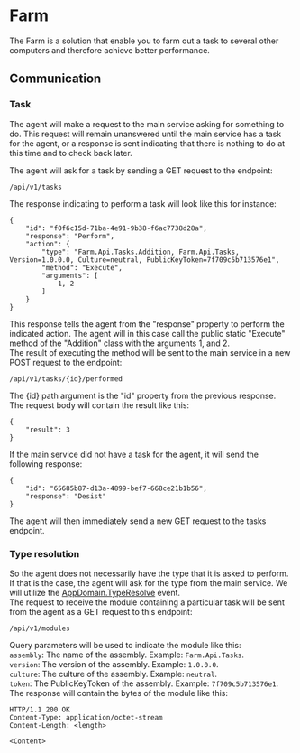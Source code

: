 # Farm

The Farm is a solution that enable you to farm out a task to several other computers and therefore achieve better performance.

## Communication

### Task
The agent will make a request to the main service asking for something to do. This request will remain unanswered until the main service has a task for the agent, or a response is sent indicating that there is nothing to do at this time and to check back later.

The agent will ask for a task by sending a GET request to the endpoint:
```
/api/v1/tasks
```
The response indicating to perform a task will look like this for instance:
```
{
    "id": "f0f6c15d-71ba-4e91-9b38-f6ac7738d28a",
    "response": "Perform",
    "action": {
        "type": "Farm.Api.Tasks.Addition, Farm.Api.Tasks, Version=1.0.0.0, Culture=neutral, PublicKeyToken=7f709c5b713576e1",
        "method": "Execute",
        "arguments": [
            1, 2
        ]
    } 
}
```
This response tells the agent from the "response" property to perform the indicated action. The agent will in this case call the public static "Execute" method of the "Addition" class with the arguments 1, and 2.  
The result of executing the method will be sent to the main service in a new POST request to the endpoint:
```
/api/v1/tasks/{id}/performed
```
The {id} path argument is the "id" property from the previous response.  
The request body will contain the result like this:
```
{
    "result": 3
}
```
If the main service did not have a task for the agent, it will send the following response:
```
{
    "id": "65685b87-d13a-4899-bef7-668ce21b1b56",
    "response": "Desist"
}
```
The agent will then immediately send a new GET request to the tasks endpoint.

### Type resolution
So the agent does not necessarily have the type that it is asked to perform. If that is the case, the agent will ask for the type from the main service. We will utilize the [AppDomain.TypeResolve](https://docs.microsoft.com/en-us/dotnet/api/system.appdomain.typeresolve?view=netcore-3.1) event.  
The request to receive the module containing a particular task will be sent from the agent as a GET request to this endpoint:
```
/api/v1/modules
```
Query parameters will be used to indicate the module like this:  
`assembly`: The name of the assembly. Example: `Farm.Api.Tasks`.  
`version`: The version of the assembly. Example: `1.0.0.0`.  
`culture`: The culture of the assembly. Example: `neutral`.  
`token`: The PublicKeyToken of the assembly. Example: `7f709c5b713576e1`.  
The response will contain the bytes of the module like this:
```
HTTP/1.1 200 OK
Content-Type: application/octet-stream
Content-Length: <length>

<Content>
```

